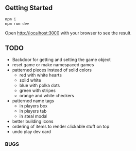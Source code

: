 ## Getting Started

```bash
npm i
npm run dev
```

Open [http://localhost:3000](http://localhost:3000) with your browser to see the result.

## TODO

- Backdoor for getting and setting the game object
- reset game or make namespaced games
- patterned pieces instead of solid colors
  - red with white hearts
  - solid white
  - blue with polka dots
  - green with stripes
  - orange and white checkers
- patterned name tags
  - in players box
  - in players tab
  - in steal modal
- better building icons
- ordering of items to render clickable stuff on top
- undo play dev card

### BUGS
